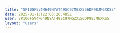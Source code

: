 ```yaml
---
title: "SP10GF5V4M649NYAT49SC97MGZX556DP98JM6XKS5"
date: 2025-01-10T22:05:26.485Z
user: SP10GF5V4M649NYAT49SC97MGZX556DP98JM6XKS5
layout: "users"
---
```

    